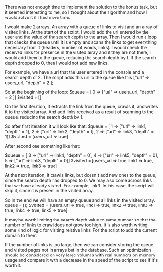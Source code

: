 There was not enough time to implement the solution to the bonus task, but it seemed interesting to me, so I thought about the algorithm and how I would solve it if I had more time.

I would make 2 arrays. An array with a queue of links to visit and an array of visited links.
At the start of the script, I would add the url entered by the user and the value of the search depth to the array.
Then I would run a loop that checks the queue until it is empty and scans the links to get everything necessary from it (headers, number of words, links). I would check the received links for presence in the visited array and if they are not there, I would add them to the queue, reducing the search depth by 1.
If the search depth dropped to 0, then I would not add new links.

For example, we have a url that the user entered in the console and a search depth of 2. The script adds this url to the queue like this ["url" => users_url, "depth" = 2 ];

So at the beginning of the loop:
$queue = [ 0 => ["url" => users_url, "depth" = 2 ]]
$visited = []

On the first iteration, It extracts the link from the queue, crawls it, and writes it to the visited array.
And add links received as a result of scanning to the queue, reducing the search depth by 1.

So after first iteration it will look like that:
$queue = [ 1 => ["url" => link1, "depth" = 1], 2 => ["url" => link2, "depth" = 1], 2 => ["url" => link3, "depth" = 1]]
$visited = [users_url => true]

After second one something like that:

$queue = [ 3 => ["url" => link4, "depth" = 0], 4 => ["url" => link5, "depth" = 0], 5 => ["url" => link3, "depth" = 0]]
$visited = [users_url => true, link1 => true, link2 => true, link3 => true]

At the next iteration, it crawls links, but  doesn't add new ones to the queue, since the search depth has dropped to 0.
We may also come across links that we have already visited.
For example, link3. In this case, the script will skip it, since it is present in the visited array.

So in the end we will have an empty queue and all links in the visited array.
queue = [];
$visited = [users_url => true, link1 => true, link2 => true, link3 => true,  link4 => true,  link5 => true]

It may be worth limiting the search depth value to some number so that the number of links to crawl does not grow too high.
It is also worth writing some kind of logic for visiting relative links. For the script to add the current domain to them.

If the number of links is too large, then we can consider storing the queue and visited pages not in arrays but in the database. Such an optimization should be considered on very large volumes with real numbers on memory usage and compare it with a decrease in the speed of the script to see if it's worth it.
